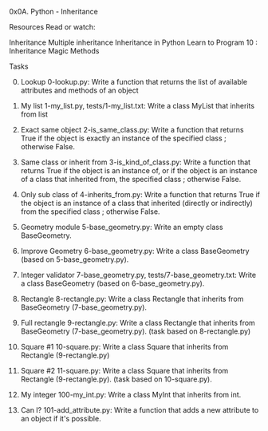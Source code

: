 0x0A. Python - Inheritance

Resources
Read or watch:

Inheritance
Multiple inheritance
Inheritance in Python
Learn to Program 10 : Inheritance Magic Methods

Tasks

0. Lookup
0-lookup.py: Write a function that returns the list of available attributes and methods of an object

1. My list
1-my_list.py, tests/1-my_list.txt: Write a class MyList that inherits from list

2. Exact same object
2-is_same_class.py: Write a function that returns True if the object is exactly an instance of the specified class ; otherwise False.

3. Same class or inherit from
3-is_kind_of_class.py: Write a function that returns True if the object is an instance of, or if the object is an instance of a class that inherited from, the specified class ; otherwise False.

4. Only sub class of
4-inherits_from.py: Write a function that returns True if the object is an instance of a class that inherited (directly or indirectly) from the specified class ; otherwise False.

5. Geometry module
5-base_geometry.py: Write an empty class BaseGeometry.

6. Improve Geometry
6-base_geometry.py: Write a class BaseGeometry (based on 5-base_geometry.py).

7. Integer validator
7-base_geometry.py, tests/7-base_geometry.txt: Write a class BaseGeometry (based on 6-base_geometry.py).

8. Rectangle
8-rectangle.py: Write a class Rectangle that inherits from BaseGeometry (7-base_geometry.py).

9. Full rectangle
9-rectangle.py: Write a class Rectangle that inherits from BaseGeometry (7-base_geometry.py). (task based on 8-rectangle.py)

10. Square #1
10-square.py: Write a class Square that inherits from Rectangle (9-rectangle.py)

11. Square #2
11-square.py: Write a class Square that inherits from Rectangle (9-rectangle.py). (task based on 10-square.py).

12. My integer
100-my_int.py: Write a class MyInt that inherits from int.

13. Can I?
101-add_attribute.py: Write a function that adds a new attribute to an object if it's possible.
